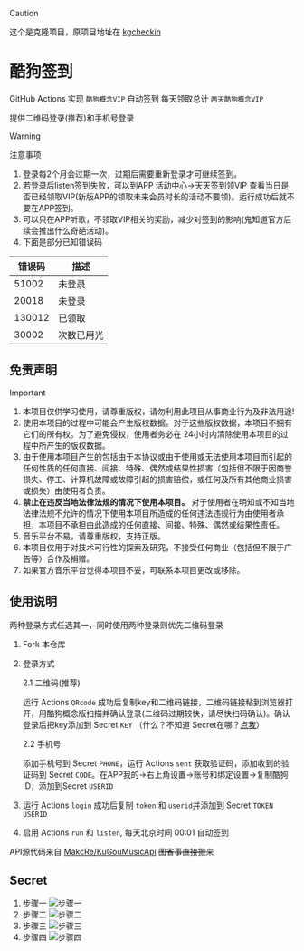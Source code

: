 > [!CAUTION]
> 这个是克隆项目，原项目地址在 [kgcheckin](https://github.com/develop202/kgcheckin.git)

# 酷狗签到

GitHub Actions 实现 `酷狗概念VIP` 自动签到
每天领取总计 `两天酷狗概念VIP`

提供二维码登录(推荐)和手机号登录

> [!warning]
> 注意事项
>
> 1. 登录每2个月会过期一次，过期后需要重新登录才可继续签到。
> 1. 若登录后listen签到失败，可以到APP 活动中心->天天签到领VIP 查看当日是否已经领取VIP(新版APP的领取未来会员时长的活动不要领)。运行成功后就不要在APP签到。
> 1. 可以只在APP听歌，不领取VIP相关的奖励，减少对签到的影响(鬼知道官方后续会推出什么奇葩活动)。
> 1. 下面是部分已知错误码
>
> | 错误码 | 描述       |
> | ------ | ---------- |
> | 51002  | 未登录     |
> | 20018  | 未登录     |
> | 130012 | 已领取     |
> | 30002  | 次数已用光 |

## 免责声明

> [!important]
>
> 1. 本项目仅供学习使用，请尊重版权，请勿利用此项目从事商业行为及非法用途!
> 2. 使用本项目的过程中可能会产生版权数据。对于这些版权数据，本项目不拥有它们的所有权。为了避免侵权，使用者务必在 24小时内清除使用本项目的过程中所产生的版权数据。
> 3. 由于使用本项目产生的包括由于本协议或由于使用或无法使用本项目而引起的任何性质的任何直接、间接、特殊、偶然或结果性损害（包括但不限于因商誉损失、停工、计算机故障或故障引起的损害赔偿，或任何及所有其他商业损害或损失）由使用者负责。
> 4. **禁止在违反当地法律法规的情况下使用本项目。** 对于使用者在明知或不知当地法律法规不允许的情况下使用本项目所造成的任何违法违规行为由使用者承担，本项目不承担由此造成的任何直接、间接、特殊、偶然或结果性责任。
> 5. 音乐平台不易，请尊重版权，支持正版。
> 6. 本项目仅用于对技术可行性的探索及研究，不接受任何商业（包括但不限于广告等）合作及捐赠。
> 7. 如果官方音乐平台觉得本项目不妥，可联系本项目更改或移除。

## 使用说明

两种登录方式任选其一，同时使用两种登录则优先二维码登录

1. Fork 本仓库

1. 登录方式

   2.1 二维码(推荐)

   运行 Actions `QRcode` 成功后复制key和二维码链接，二维码链接粘到浏览器打开，用酷狗概念版扫描并确认登录(二维码过期较快，请尽快扫码确认)。确认登录后把key添加到 Secret `KEY` （什么？不知道 Secret在哪？[点我](#secret)）

   2.2 手机号

   添加手机号到 Secret `PHONE`，运行 Actions `sent` 获取验证码，添加收到的验证码到 Secret `CODE`。在APP我的->右上角设置->账号和绑定设置->复制酷狗ID，添加到Secret `USERID`

1. 运行 Actions `login` 成功后复制 `token` 和 `userid`并添加到 Secret `TOKEN` `USERID`

1. 启用 Actions `run` 和 `listen`, 每天北京时间 00:01 自动签到

API源代码来自 [MakcRe/KuGouMusicApi](https://github.com/MakcRe/KuGouMusicApi) ~~图省事直接搬来~~

## Secret

1. 步骤一
   ![步骤一](./imgs/步骤一.jpg)
1. 步骤二
   ![步骤二](./imgs/步骤二.jpg)
1. 步骤三
   ![步骤三](./imgs/步骤三.jpg)
1. 步骤四
   ![步骤四](./imgs/步骤四.jpg)
